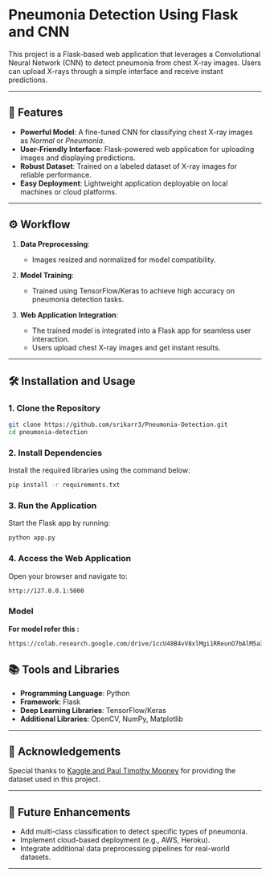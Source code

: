 # Pneumonia Detection Using Flask and CNN  

This project is a Flask-based web application that leverages a Convolutional Neural Network (CNN) to detect pneumonia from chest X-ray images. Users can upload X-rays through a simple interface and receive instant predictions.  

---

## 🚀 Features  
- **Powerful Model**: A fine-tuned CNN for classifying chest X-ray images as *Normal* or *Pneumonia*.  
- **User-Friendly Interface**: Flask-powered web application for uploading images and displaying predictions.  
- **Robust Dataset**: Trained on a labeled dataset of X-ray images for reliable performance.  
- **Easy Deployment**: Lightweight application deployable on local machines or cloud platforms.  

---

## ⚙️ Workflow  

1. **Data Preprocessing**:  
   - Images resized and normalized for model compatibility.  

2. **Model Training**:  
   - Trained using TensorFlow/Keras to achieve high accuracy on pneumonia detection tasks.  

3. **Web Application Integration**:  
   - The trained model is integrated into a Flask app for seamless user interaction.  
   - Users upload chest X-ray images and get instant results.  

---

## 🛠️ Installation and Usage  

### 1. Clone the Repository  
```sh
git clone https://github.com/srikarr3/Pneumonia-Detection.git
cd pneumonia-detection
```
### 2. Install Dependencies
Install the required libraries using the command below:
```sh
pip install -r requirements.txt
```

### 3. Run the Application
Start the Flask app by running:
```sh
python app.py
```
### 4. Access the Web Application
Open your browser and navigate to:
```sh
http://127.0.0.1:5000
```
### Model
**For model refer this :**
```sh
https://colab.research.google.com/drive/1ccU48B4vV8xlMgi1RReunO7bAlM5a3RA#scrollTo=h7YIsf5Y3AIy
```

## 📚 Tools and Libraries  

- **Programming Language**: Python  
- **Framework**: Flask  
- **Deep Learning Libraries**: TensorFlow/Keras  
- **Additional Libraries**: OpenCV, NumPy, Matplotlib  

---

## 🙏 Acknowledgements  

Special thanks to [Kaggle and Paul Timothy Mooney](https://www.kaggle.com/datasets/paultimothymooney/chest-xray-pneumonia) for providing the dataset used in this project.  

---

## 🎯 Future Enhancements  

- Add multi-class classification to detect specific types of pneumonia.  
- Implement cloud-based deployment (e.g., AWS, Heroku).  
- Integrate additional data preprocessing pipelines for real-world datasets.  

---

